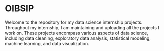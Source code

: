 # OIBSIP
Welcome to the repository for my data science internship projects. Throughout my internship, I am maintaining and uploading all the projects I work on. These projects encompass various aspects of data science, including data cleaning, exploratory data analysis, statistical modeling, machine learning, and data visualization.
